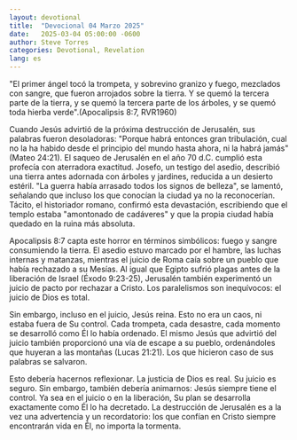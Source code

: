 ```yaml
---
layout: devotional
title:  "Devocional 04 Marzo 2025"
date:   2025-03-04 05:00:00 -0600
author: Steve Torres
categories: Devotional, Revelation
lang: es
---
```


<div class="scripture">
  "El primer ángel tocó la trompeta, y sobrevino granizo y fuego, mezclados con sangre, que fueron arrojados sobre la tierra. Y se quemó la tercera parte de la tierra, y se quemó la tercera parte de los árboles, y se quemó toda hierba verde".(Apocalipsis 8:7, RVR1960)
</div>

Cuando Jesús advirtió de la próxima destrucción de Jerusalén, sus palabras fueron desoladoras: "Porque habrá entonces gran tribulación, cual no la ha habido desde el principio del mundo hasta ahora, ni la habrá jamás" (Mateo 24:21). El saqueo de Jerusalén en el año 70 d.C. cumplió esta profecía con aterradora exactitud. Josefo, un testigo del asedio, describió una tierra antes adornada con árboles y jardines, reducida a un desierto estéril. "La guerra había arrasado todos los signos de belleza", se lamentó, señalando que incluso los que conocían la ciudad ya no la reconocerían. Tácito, el historiador romano, confirmó esta devastación, escribiendo que el templo estaba "amontonado de cadáveres" y que la propia ciudad había quedado en la ruina más absoluta.

Apocalipsis 8:7 capta este horror en términos simbólicos: fuego y sangre consumiendo la tierra. El asedio estuvo marcado por el hambre, las luchas internas y matanzas, mientras el juicio de Roma caía sobre un pueblo que había rechazado a su Mesías. Al igual que Egipto sufrió plagas antes de la liberación de Israel (Éxodo 9:23-25), Jerusalén también experimentó un juicio de pacto por rechazar a Cristo. Los paralelismos son inequívocos: el juicio de Dios es total.

Sin embargo, incluso en el juicio, Jesús reina. Esto no era un caos, ni estaba fuera de Su control. Cada trompeta, cada desastre, cada momento se desarrolló como Él lo había ordenado. El mismo Jesús que advirtió del juicio también proporcionó una vía de escape a su pueblo, ordenándoles que huyeran a las montañas (Lucas 21:21). Los que hicieron caso de sus palabras se salvaron.

Esto debería hacernos reflexionar. La justicia de Dios es real. Su juicio es seguro. Sin embargo, también debería animarnos: Jesús siempre tiene el control. Ya sea en el juicio o en la liberación, Su plan se desarrolla exactamente como Él lo ha decretado. La destrucción de Jerusalén es a la vez una advertencia y un recordatorio: los que confían en Cristo siempre encontrarán vida en Él, no importa la tormenta.
